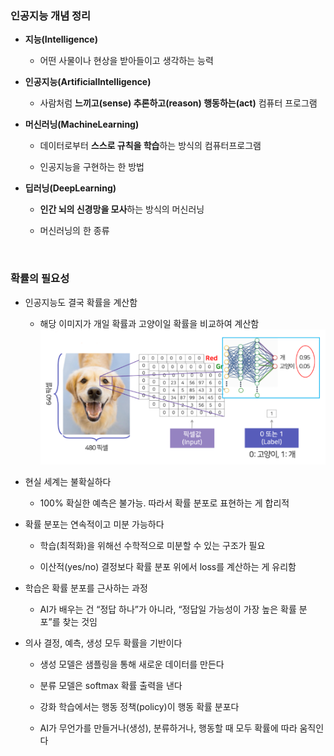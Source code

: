 ### 인공지능 개념 정리 

- **지능(Intelligence)** 

    - 어떤 사물이나 현상을 받아들이고 생각하는 능력
    
- **인공지능(ArtificialIntelligence)**

    - 사람처럼 **느끼고(sense) 추론하고(reason) 행동하는(act)** 컴퓨터 프로그램

- **머신러닝(MachineLearning)**

    - 데이터로부터 **스스로 규칙을 학습**하는 방식의 컴퓨터프로그램

    - 인공지능을 구현하는 한 방법

- **딥러닝(DeepLearning)**

    - **인간 뇌의 신경망을 모사**하는 방식의 머신러닝
    
    - 머신러닝의 한 종류

<br/>

### 확률의 필요성 

- 인공지능도 결국 확률을 계산함

    - 해당 이미지가 개일 확률과 고양이일 확률을 비교하여 계산함      
![System Resources](../../images/Probability%20Theory%20for%20AI%20images/확률의필요성예시.png)

- 현실 세계는 불확실하다

    - 100% 확실한 예측은 불가능. 따라서 확률 분포로 표현하는 게 합리적
 
- 확률 분포는 연속적이고 미분 가능하다

    - 학습(최적화)을 위해선 수학적으로 미분할 수 있는 구조가 필요
 
    - 이산적(yes/no) 결정보다 확률 분포 위에서 loss를 계산하는 게 유리함
 
- 학습은 확률 분포를 근사하는 과정

    - AI가 배우는 건 “정답 하나”가 아니라, “정답일 가능성이 가장 높은 확률 분포”를 찾는 것임
 
- 의사 결정, 예측, 생성 모두 확률을 기반이다

    - 생성 모델은 샘플링을 통해 새로운 데이터를 만든다

    - 분류 모델은 softmax 확률 출력을 낸다

    - 강화 학습에서는 행동 정책(policy)이 행동 확률 분포다
 
    - AI가 무언가를 만들거나(생성), 분류하거나, 행동할 때 모두 확률에 따라 움직인다


